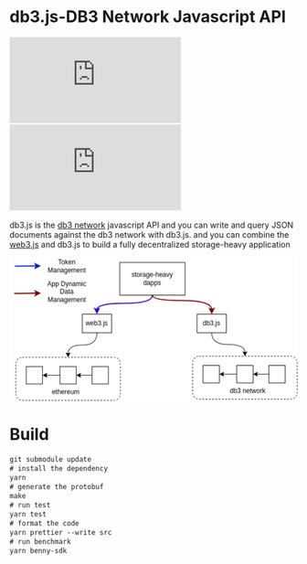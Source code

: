 # db3.js-DB3 Network Javascript API

![npm](https://img.shields.io/npm/v/db3.js?style=flat-square)
![npm](https://img.shields.io/npm/dw/db3.js?style=flat-square)

db3.js is the [db3 network](https://github.com/dbpunk-labs/db3) javascript API and you can write and query JSON documents against the db3 network with db3.js.
and you can combine the [web3.js](https://github.com/web3/web3.js) and  db3.js to build a fully decentralized storage-heavy application

![why](./images/whydb3js.png)


# Build

```shell
git submodule update
# install the dependency
yarn
# generate the protobuf
make
# run test
yarn test
# format the code
yarn prettier --write src
# run benchmark
yarn benny-sdk
```
